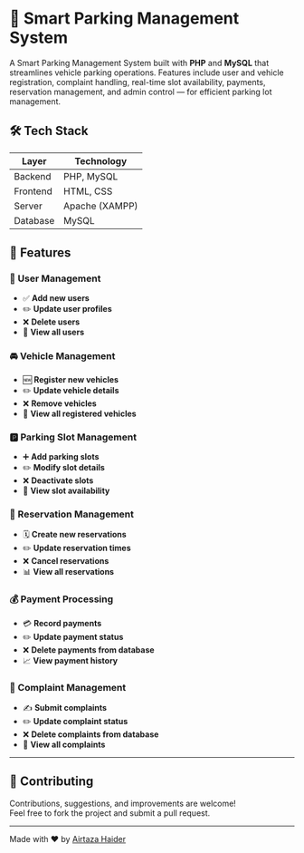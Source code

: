 # 🚗 Smart Parking Management System

A Smart Parking Management System built with **PHP** and **MySQL** that streamlines vehicle parking operations. Features include user and vehicle registration, complaint handling, real-time slot availability, payments, reservation management, and admin control — for efficient parking lot management.



## 🛠️ Tech Stack

| Layer    | Technology     |
|----------|----------------|
| Backend  | PHP, MySQL     |
| Frontend | HTML, CSS      |
| Server   | Apache (XAMPP) |
| Database | MySQL          |



## 🌟 Features

### 🔹 User Management
- ✅ **Add new users**
- ✏️ **Update user profiles**
- ❌ **Delete users**
- 👀 **View all users**

### 🚘 Vehicle Management
- 🆕 **Register new vehicles**
- ✏️ **Update vehicle details**
- ❌ **Remove vehicles**
- 👀 **View all registered vehicles**

### 🅿️ Parking Slot Management
- ➕ **Add parking slots**
- ✏️ **Modify slot details**
- ❌ **Deactivate slots**
- 👀 **View slot availability**

### 📅 Reservation Management
- 🗓️ **Create new reservations**
- ✏️ **Update reservation times**
- ❌ **Cancel reservations**
- 📊 **View all reservations**

### 💰 Payment Processing
- 💳 **Record payments**
- ✏️ **Update payment status**
- ❌ **Delete payments from database**
- 📈 **View payment history**

### 📢 Complaint Management
- ✍️ **Submit complaints**
- ✏️ **Update complaint status**
- ❌ **Delete complaints from database**
- 👀 **View all complaints**

---

## 🤝 Contributing

Contributions, suggestions, and improvements are welcome!  
Feel free to fork the project and submit a pull request.

---


Made with ❤️ by [Airtaza Haider](https://github.com/airtaza-haider)  

